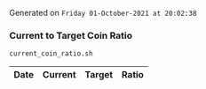 Generated on `Friday 01-October-2021 at 20:02:38`

### Current to Target Coin Ratio
`current_coin_ratio.sh`

Date|Current|Target|Ratio
---|---|---|---
